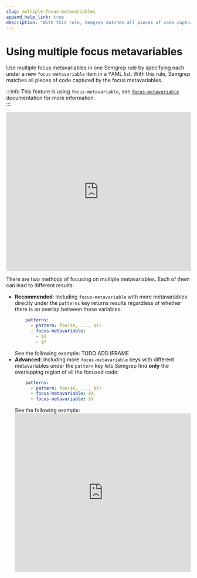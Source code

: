 ```yaml
---
slug: multiple-focus-metavariables
append_help_link: true
description: "With this rule, Semgrep matches all pieces of code captured by the focus metavariables."
---
```


# Using multiple focus metavariables

Use multiple focus metavariables in one Semgrep rule by specifying each under a new `focus-metavariable` item in a YAML list. With this rule, Semgrep matches all pieces of code captured by the focus metavariables.

:::info
This feature is using `focus-metavariable`, see [`focus-metavariable`](/writing-rules/rule-syntax/#focus-metavariable) documentation for more information.  
:::

<iframe src="https://semgrep.dev/embed/editor?snippet=493E" border="0" frameBorder="0" width="100%" height="432"></iframe>

There are two methods of focusing on multiple metavariables. Each of them can lead to different results:

- **Recommended**: Including `focus-metavariable` with more metavariables directly under the `patterns` key returns results regardless of whether there is an overlap between these variables:
    ```yaml
        patterns:
          - pattern: foo($X, ..., $Y)
          - focus-metavariable: 
            - $X
            - $Y
    ```
    See the following example:
    TODO ADD IFRAME
- **Advanced**: Including more `focus-metavariable` keys with different metavariables under the `pattern` key lets Semgrep find **only** the overlapping region of all the focused code:
    ```yaml
        patterns:
          - pattern: foo($X, ..., $Y)
          - focus-metavariable: $X
          - focus-metavariable: $Y
    ```
    See the following example:
    <iframe src="https://semgrep.dev/embed/editor?snippet=e8OL" border="0" frameBorder="0" width="100%" height="432"></iframe>

<!-- Once this feature is no longer experimental, move the text under the ### `focus-metavariable` to docs/writing-rules/rule-syntax.md and change the # Using multiple focus metavariables header to level 4 (####) -->